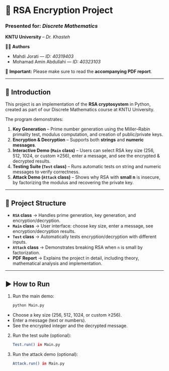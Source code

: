 # 🔐 RSA Encryption Project  

### Presented for: *Discrete Mathematics*  
**KNTU University** – *Dr. Khasteh*  

👨‍💻 **Authors**  
- Mahdi Jorati — *ID: 40319403*  
- Mohamad Amin Abdullahi — *ID: 40323103*  

📄 **Important:** Please make sure to read the **accompanying PDF report**.

---

## 📖 Introduction  
This project is an implementation of the **RSA cryptosystem** in Python, created as part of our Discrete Mathematics course at KNTU University.  

The program demonstrates:  
1. **Key Generation** – Prime number generation using the Miller–Rabin primality test, modulus computation, and creation of public/private keys.  
2. **Encryption & Decryption** – Supports both **strings** and **numeric messages**.  
3. **Interactive Demo (`Main` class)** – Users can select RSA key size (256, 512, 1024, or custom ≥256), enter a message, and see the encrypted & decrypted results.  
4. **Testing Suite (`Test` class)** – Runs automatic tests on string and numeric messages to verify correctness.  
5. **Attack Demo (`Attack` class)** – Shows why RSA with **small n** is insecure, by factorizing the modulus and recovering the private key.  

---

## 📂 Project Structure  
- **`RSA` class** → Handles prime generation, key generation, and encryption/decryption.  
- **`Main` class** → User interface: choose key size, enter a message, see encryption/decryption results.  
- **`Test` class** → Automatically tests encryption/decryption with different inputs.  
- **`Attack` class** → Demonstrates breaking RSA when `n` is small by factorization.  
- **PDF Report** → Explains the project in detail, including theory, mathematical analysis and implementation.  

---

## ▶️ How to Run  
1. Run the main demo:  
   ```bash
   python Main.py
* Choose a key size (256, 512, 1024, or custom ≥256).
* Enter a message (text or numbers).
* See the encrypted integer and the decrypted message.
2. Run the test suite (optional):
   ```bash
   Test.run() in Main.py
3. Run the attack demo (optional):
   ```bash
   Attack.run() in Main.py
